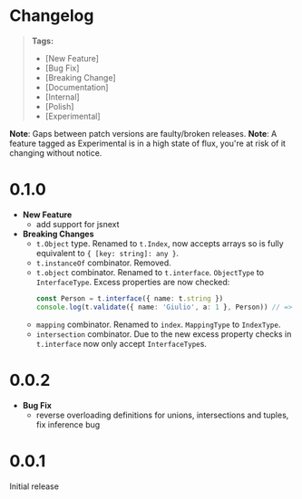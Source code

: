 # Changelog

> **Tags:**
> - [New Feature]
> - [Bug Fix]
> - [Breaking Change]
> - [Documentation]
> - [Internal]
> - [Polish]
> - [Experimental]

**Note**: Gaps between patch versions are faulty/broken releases.
**Note**: A feature tagged as Experimental is in a high state of flux, you're at risk of it changing without notice.

# 0.1.0

- **New Feature**
  - add support for jsnext
- **Breaking Changes**
  - `t.Object` type. Renamed to `t.Index`, now accepts arrays so is fully equivalent to `{ [key: string]: any }`.
  - `t.instanceOf` combinator. Removed.
  - `t.object` combinator. Renamed to `t.interface`. `ObjectType` to `InterfaceType`. Excess properties are now checked:
    ```ts
    const Person = t.interface({ name: t.string })
    console.log(t.validate({ name: 'Giulio', a: 1 }, Person)) // => Left(...)
    ```
  - `mapping` combinator. Renamed to `index`. `MappingType` to `IndexType`.
  - `intersection` combinator. Due to the new excess property checks in `t.interface` now only accept `InterfaceType`s.

# 0.0.2

- **Bug Fix**
  - reverse overloading definitions for unions, intersections and tuples, fix inference bug

# 0.0.1

Initial release

